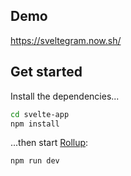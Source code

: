 ## Demo

https://sveltegram.now.sh/

## Get started

Install the dependencies...

```bash
cd svelte-app
npm install
```

...then start [Rollup](https://rollupjs.org):

```bash
npm run dev
```